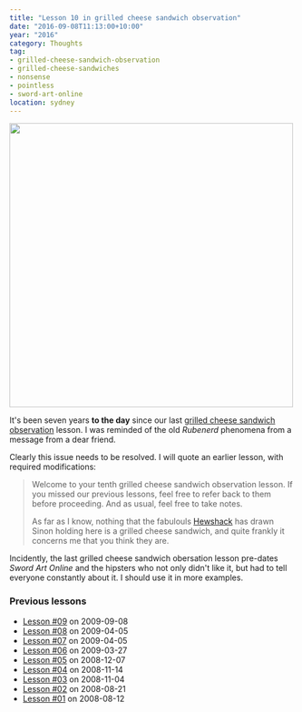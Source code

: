 ```yaml
---
title: "Lesson 10 in grilled cheese sandwich observation"
date: "2016-09-08T11:13:00+10:00"
year: "2016"
category: Thoughts
tag:
- grilled-cheese-sandwich-observation
- grilled-cheese-sandwiches
- nonsense
- pointless
- sword-art-online
location: sydney
---
```

<p><img src="https://rubenerd.com/files/2016/shinon-hewshack.jpg" alt="" srcset="https://rubenerd.com/files/2016/shinon-hewshack.jpg 1x, https://rubenerd.com/files/2016/shinon-hewshack@2x.jpg 2x" style="width:500px; height:px" /></p>

It's been seven years **to the day** since our last [grilled cheese sandwich observation] lesson. I was reminded of the old *Rubenerd* phenomena from a message from a dear friend.

Clearly this issue needs to be resolved. I will quote an earlier lesson, with required modifications:

> Welcome to your tenth grilled cheese sandwich observation lesson. If you missed our previous lessons, feel free to refer back to them before proceeding. And as usual, feel free to take notes.
> 
> As far as I know, nothing that the fabulouls [Hewshack] has drawn Sinon holding here is a grilled cheese sandwich, and quite frankly it concerns me that you think they are.

Incidently, the last grilled cheese sandwich obersation lesson pre-dates *Sword Art Online* and the hipsters who not only didn't like it, but had to tell everyone constantly about it. I should use it in more examples.

### Previous lessons

* [Lesson #09](https://rubenerd.com/sandwich-observation-9/) on 2009-09-08
* [Lesson #08](https://rubenerd.com/p3971/) on 2009-04-05
* [Lesson #07](https://rubenerd.com/p3971/) on 2009-04-05
* [Lesson #06](https://rubenerd.com/p3932/) on 2009-03-27
* [Lesson #05](https://rubenerd.com/p3581/) on 2008-12-07
* [Lesson #04](https://rubenerd.com/p2921/) on 2008-11-14
* [Lesson #03](https://rubenerd.com/p2617/) on 2008-11-04
* [Lesson #02](https://rubenerd.com/p1453/) on 2008-08-21
* [Lesson #01](https://rubenerd.com/p1284/) on 2008-08-12

[grilled cheese sandwich observation]: https://rubenerd.com/tag/grilled-cheese-sandwich-observation/
[Hewshack]: https://hewshack.deviantart.com/

